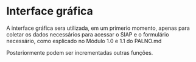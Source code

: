 # Interface gráfica

A interface gráfica sera utilizada, em um primerio momento, apenas para coletar os dados necessários para acessar o SIAP e o formulário necessário, como esplicado no Módulo 1.0 e 1.1 do PALNO.md

Posteriormente podem ser incrementadas outras funções.
